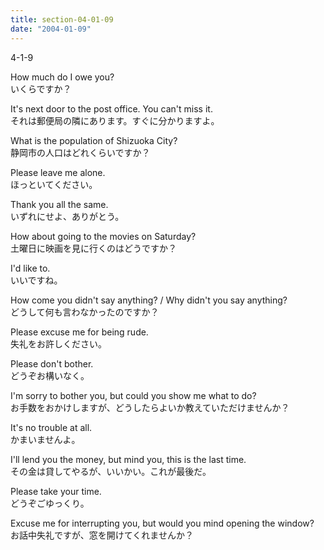 ```yaml
---
title: section-04-01-09
date: "2004-01-09"
---
```


4-1-9

<!-- end -->

How much do I owe you?  
いくらですか？  

It's next door to the post office. You can't miss it.  
それは郵便局の隣にあります。すぐに分かりますよ。  

What is the population of Shizuoka City?  
静岡市の人口はどれくらいですか？  

Please leave me alone.  
ほっといてください。  

Thank you all the same.  
いずれにせよ、ありがとう。  

How about going to the movies on Saturday?  
土曜日に映画を見に行くのはどうですか？  

I'd like to.  
いいですね。  

How come you didn't say anything? / Why didn't you say anything?  
どうして何も言わなかったのですか？  

Please excuse me for being rude.  
失礼をお許しください。  

Please don't bother.  
どうぞお構いなく。  

I'm sorry to bother you, but could you show me what to do?  
お手数をおかけしますが、どうしたらよいか教えていただけませんか？  

It's no trouble at all.  
かまいませんよ。  

I'll lend you the money, but mind you, this is the last time.  
その金は貸してやるが、いいかい。これが最後だ。  

Please take your time.  
どうぞごゆっくり。  

Excuse me for interrupting you, but would you mind opening the window?  
お話中失礼ですが、窓を開けてくれませんか？  

